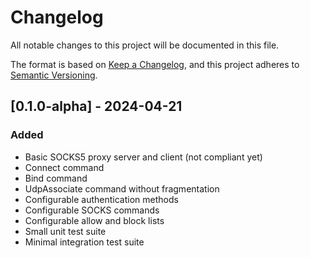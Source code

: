 # Changelog

All notable changes to this project will be documented in this file.

The format is based on [Keep a Changelog](https://keepachangelog.com/en/1.1.0/),
and this project adheres to [Semantic Versioning](https://semver.org/spec/v2.0.0.html).

## [0.1.0-alpha] - 2024-04-21

### Added

- Basic SOCKS5 proxy server and client (not compliant yet)
- Connect command
- Bind command
- UdpAssociate command without fragmentation
- Configurable authentication methods
- Configurable SOCKS commands
- Configurable allow and block lists
- Small unit test suite
- Minimal integration test suite
